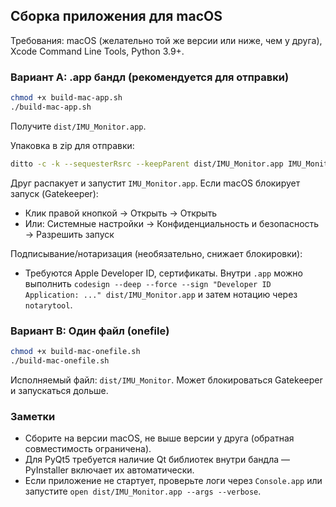 ## Сборка приложения для macOS

Требования: macOS (желательно той же версии или ниже, чем у друга), Xcode Command Line Tools, Python 3.9+.

### Вариант A: .app бандл (рекомендуется для отправки)
```bash
chmod +x build-mac-app.sh
./build-mac-app.sh
```
Получите `dist/IMU_Monitor.app`.

Упаковка в zip для отправки:
```bash
ditto -c -k --sequesterRsrc --keepParent dist/IMU_Monitor.app IMU_Monitor-mac.zip
```

Друг распакует и запустит `IMU_Monitor.app`. Если macOS блокирует запуск (Gatekeeper):
- Клик правой кнопкой → Открыть → Открыть
- Или: Системные настройки → Конфиденциальность и безопасность → Разрешить запуск

Подписывание/нотаризация (необязательно, снижает блокировки):
- Требуются Apple Developer ID, сертификаты. Внутри `.app` можно выполнить `codesign --deep --force --sign "Developer ID Application: ..." dist/IMU_Monitor.app` и затем нотацию через `notarytool`.

### Вариант B: Один файл (onefile)
```bash
chmod +x build-mac-onefile.sh
./build-mac-onefile.sh
```
Исполняемый файл: `dist/IMU_Monitor`. Может блокироваться Gatekeeper и запускаться дольше.

### Заметки
- Сборите на версии macOS, не выше версии у друга (обратная совместимость ограничена).
- Для PyQt5 требуется наличие Qt библиотек внутри бандла — PyInstaller включает их автоматически.
- Если приложение не стартует, проверьте логи через `Console.app` или запустите `open dist/IMU_Monitor.app --args --verbose`.

